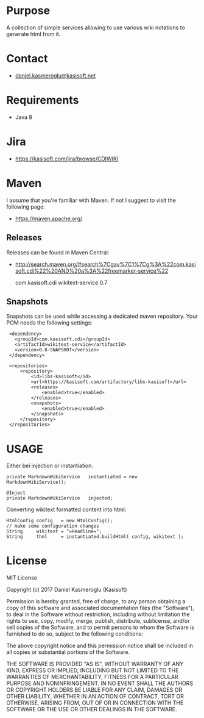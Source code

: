 Purpose
=======

A collection of simple services allowing to use various wiki notations to generate html from it.


Contact
=======

* daniel.kasmeroglu@kasisoft.net


Requirements
============

 * Java 8


Jira
====

* https://kasisoft.com/jira/browse/CDIWIKI


Maven
=====

I assume that you're familiar with Maven. If not I suggest to visit the following page:

* https://maven.apache.org/



Releases
--------

Releases can be found in Maven Central:

* http://search.maven.org/#search%7Cgav%7C1%7Cg%3A%22com.kasisoft.cdi%22%20AND%20a%3A%22freemarker-service%22

     <dependency>
         <groupId>com.kasisoft.cdi</groupId>
        <artifactId>wikitext-service</artifactId>
        <version>0.7</version>
     </dependency>

Snapshots
---------

Snapshots can be used while accessing a dedicated maven repository. Your POM needs the following settings:

     <dependency>
       <groupId>com.kasisoft.cdi</groupId>
       <artifactId>wikitext-service</artifactId>
       <version>0.8-SNAPSHOT</version>
     </dependency>
     
     <repositories>
         <repository>
             <id>libs-kasisoft</id>
             <url>https://kasisoft.com/artifactory/libs-kasisoft</url>
             <releases>
                 <enabled>true</enabled>
             </releases>
             <snapshots>
                 <enabled>true</enabled>
             </snapshots>
         </repository>
     </repositories>


USAGE
=====

Either bei injection or instantiation.

    private MarkdownWikiService   instantiated = new MarkdownWikiService();
    
    @Inject
    private MarkdownWikiService   injected;


Converting wikitext formatted content into html:

    HtmlConfig config   = new HtmlConfig();
    // make some configuration changes
    String     wikitext = "=Headline=";
    String     thml     = instantiated.buildHtml( config, wikitext );

  
License
=======

MIT License

Copyright (c) 2017 Daniel Kasmeroglu (Kasisoft)

Permission is hereby granted, free of charge, to any person obtaining a copy
of this software and associated documentation files (the "Software"), to deal
in the Software without restriction, including without limitation the rights
to use, copy, modify, merge, publish, distribute, sublicense, and/or sell
copies of the Software, and to permit persons to whom the Software is
furnished to do so, subject to the following conditions:

The above copyright notice and this permission notice shall be included in all
copies or substantial portions of the Software.

THE SOFTWARE IS PROVIDED "AS IS", WITHOUT WARRANTY OF ANY KIND, EXPRESS OR
IMPLIED, INCLUDING BUT NOT LIMITED TO THE WARRANTIES OF MERCHANTABILITY,
FITNESS FOR A PARTICULAR PURPOSE AND NONINFRINGEMENT. IN NO EVENT SHALL THE
AUTHORS OR COPYRIGHT HOLDERS BE LIABLE FOR ANY CLAIM, DAMAGES OR OTHER
LIABILITY, WHETHER IN AN ACTION OF CONTRACT, TORT OR OTHERWISE, ARISING FROM,
OUT OF OR IN CONNECTION WITH THE SOFTWARE OR THE USE OR OTHER DEALINGS IN THE
SOFTWARE.
